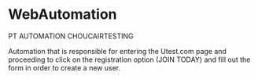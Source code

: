 # WebAutomation

PT AUTOMATION CHOUCAIRTESTING

Automation that is responsible for entering the Utest.com page and proceeding to click on the registration option (JOIN TODAY)
and fill out the form in order to create a new user.
